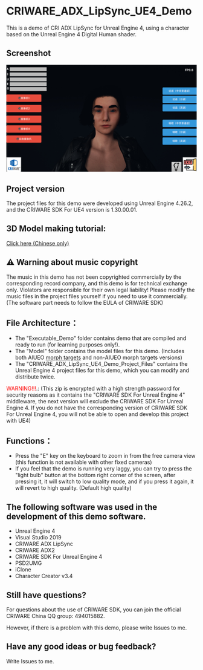 # CRIWARE_ADX_LipSync_UE4_Demo


This is a demo of CRI ADX LipSync for Unreal Engine 4, using a character based on the Unreal Engine 4 Digital Human shader.

## Screenshot

![](https://raw.githubusercontent.com/YuQing-Ding/CRIWARE_ADX2_LipSync_UE4_Demo/main/CRI_ADX_LipSync_DH_Demo%202021-09-13%2002-09-05-184.jpg?token=AQSMSOXZNNHDOD7ESNQT3XDBJAL7M)


## Project version
The project files for this demo were developed using Unreal Engine 4.26.2, and the CRIWARE SDK For UE4 version is 1.30.00.01.




## 3D Model making tutorial:
[Click here (Chinese only)](https://www.bilibili.com/video/BV1o34y1D7yM)

## ⚠ Warning about music copyright
The music in this demo has not been copyrighted commercially by the corresponding record company, and this demo is for technical exchange only. Violators are responsible for their own legal liability! Please modify the music files in the project files yourself if you need to use it commercially. (The software part needs to follow the EULA of CRIWARE SDK)

## File Architecture：
* The "Executable_Demo" folder contains demo that are compiled and ready to run (for learning purposes only!).
* The "Model" folder contains the model files for this demo. (Includes both AIUEO [morph targets](https://en.wikipedia.org/wiki/Morph_target_animation) and non-AIUEO morph targets versions)
* The "CRIWARE_ADX_LipSync_UE4_Demo_Project_Files" contains the Unreal Engine 4 project files for this demo, which you can modify and distribute twice.

<span style="color: red">WARNING!!!</span>.: (This zip is encrypted with a high strength password for security reasons as it contains the "CRIWARE SDK For Unreal Engine 4" middleware, the next version will exclude the CRIWARE SDK For Unreal Engine 4. If you do not have the corresponding version of CRIWARE SDK For Unreal Engine 4, you will not be able to open and develop this project with UE4)


## Functions：
* Press the "E" key on the keyboard to zoom in from the free camera view (this function is not available with other fixed cameras)
* If you feel that the demo is running very laggy, you can try to press the "light bulb" button at the bottom right corner of the screen, after pressing it, it will switch to low quality mode, and if you press it again, it will revert to high quality. (Default high quality)


## The following software was used in the development of this demo software.
* Unreal Engine 4
* Visual Studio 2019
* CRIWARE ADX LipSync
* CRIWARE ADX2
* CRIWARE SDK For Unreal Engine 4
* PSD2UMG
* iClone
* Character Creator v3.4

## Still have questions?
For questions about the use of CRIWARE SDK, you can join the official CRIWARE China QQ group: 494015882.

However, if there is a problem with this demo, please write Issues to me.

## Have any good ideas or bug feedback?
Write Issues to me.
